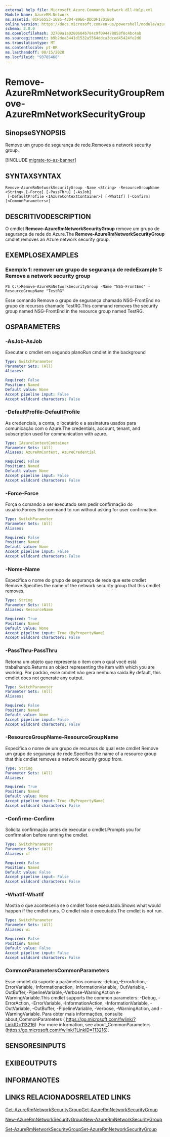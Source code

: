 ```yaml
---
external help file: Microsoft.Azure.Commands.Network.dll-Help.xml
Module Name: AzureRM.Network
ms.assetid: 01F56553-1685-43D4-89E6-DDCDF17D1E00
online version: https://docs.microsoft.com/en-us/powershell/module/azurerm.network/remove-azurermnetworksecuritygroup
schema: 2.0.0
ms.openlocfilehash: 32709a1a0280604b784c9f094478858f8c4bc4ab
ms.sourcegitcommit: b9b2dea3441d1532a5564ddca3dced45424fe2d6
ms.translationtype: MT
ms.contentlocale: pt-BR
ms.lasthandoff: 08/15/2020
ms.locfileid: "93785468"
---
```

# <span data-ttu-id="ab1fe-101">Remove-AzureRmNetworkSecurityGroup</span><span class="sxs-lookup"><span data-stu-id="ab1fe-101">Remove-AzureRmNetworkSecurityGroup</span></span>

## <span data-ttu-id="ab1fe-102">Sinopse</span><span class="sxs-lookup"><span data-stu-id="ab1fe-102">SYNOPSIS</span></span>
<span data-ttu-id="ab1fe-103">Remove um grupo de segurança de rede.</span><span class="sxs-lookup"><span data-stu-id="ab1fe-103">Removes a network security group.</span></span>

[!INCLUDE [migrate-to-az-banner](../../includes/migrate-to-az-banner.md)]

## <span data-ttu-id="ab1fe-104">SYNTAX</span><span class="sxs-lookup"><span data-stu-id="ab1fe-104">SYNTAX</span></span>

```
Remove-AzureRmNetworkSecurityGroup -Name <String> -ResourceGroupName <String> [-Force] [-PassThru] [-AsJob]
 [-DefaultProfile <IAzureContextContainer>] [-WhatIf] [-Confirm] [<CommonParameters>]
```

## <span data-ttu-id="ab1fe-105">DESCRITIVO</span><span class="sxs-lookup"><span data-stu-id="ab1fe-105">DESCRIPTION</span></span>
<span data-ttu-id="ab1fe-106">O cmdlet **Remove-AzureRmNetworkSecurityGroup** remove um grupo de segurança de rede do Azure.</span><span class="sxs-lookup"><span data-stu-id="ab1fe-106">The **Remove-AzureRmNetworkSecurityGroup** cmdlet removes an Azure network security group.</span></span>

## <span data-ttu-id="ab1fe-107">EXEMPLOS</span><span class="sxs-lookup"><span data-stu-id="ab1fe-107">EXAMPLES</span></span>

### <span data-ttu-id="ab1fe-108">Exemplo 1: remover um grupo de segurança de rede</span><span class="sxs-lookup"><span data-stu-id="ab1fe-108">Example 1: Remove a network security group</span></span>
```
PS C:\>Remove-AzureRmNetworkSecurityGroup -Name "NSG-FrontEnd" -ResourceGroupName "TestRG"
```

<span data-ttu-id="ab1fe-109">Esse comando Remove o grupo de segurança chamado NSG-FrontEnd no grupo de recursos chamado TestRG.</span><span class="sxs-lookup"><span data-stu-id="ab1fe-109">This command removes the security group named NSG-FrontEnd in the resource group named TestRG.</span></span>

## <span data-ttu-id="ab1fe-110">OS</span><span class="sxs-lookup"><span data-stu-id="ab1fe-110">PARAMETERS</span></span>

### <span data-ttu-id="ab1fe-111">-AsJob</span><span class="sxs-lookup"><span data-stu-id="ab1fe-111">-AsJob</span></span>
<span data-ttu-id="ab1fe-112">Executar o cmdlet em segundo plano</span><span class="sxs-lookup"><span data-stu-id="ab1fe-112">Run cmdlet in the background</span></span>

```yaml
Type: SwitchParameter
Parameter Sets: (All)
Aliases: 

Required: False
Position: Named
Default value: None
Accept pipeline input: False
Accept wildcard characters: False
```

### <span data-ttu-id="ab1fe-113">-DefaultProfile</span><span class="sxs-lookup"><span data-stu-id="ab1fe-113">-DefaultProfile</span></span>
<span data-ttu-id="ab1fe-114">As credenciais, a conta, o locatário e a assinatura usados para comunicação com o Azure.</span><span class="sxs-lookup"><span data-stu-id="ab1fe-114">The credentials, account, tenant, and subscription used for communication with azure.</span></span>

```yaml
Type: IAzureContextContainer
Parameter Sets: (All)
Aliases: AzureRmContext, AzureCredential

Required: False
Position: Named
Default value: None
Accept pipeline input: False
Accept wildcard characters: False
```

### <span data-ttu-id="ab1fe-115">-Force</span><span class="sxs-lookup"><span data-stu-id="ab1fe-115">-Force</span></span>
<span data-ttu-id="ab1fe-116">Força o comando a ser executado sem pedir confirmação do usuário.</span><span class="sxs-lookup"><span data-stu-id="ab1fe-116">Forces the command to run without asking for user confirmation.</span></span>

```yaml
Type: SwitchParameter
Parameter Sets: (All)
Aliases: 

Required: False
Position: Named
Default value: None
Accept pipeline input: False
Accept wildcard characters: False
```

### <span data-ttu-id="ab1fe-117">-Nome</span><span class="sxs-lookup"><span data-stu-id="ab1fe-117">-Name</span></span>
<span data-ttu-id="ab1fe-118">Especifica o nome do grupo de segurança de rede que este cmdlet Remove.</span><span class="sxs-lookup"><span data-stu-id="ab1fe-118">Specifies the name of the network security group that this cmdlet removes.</span></span>

```yaml
Type: String
Parameter Sets: (All)
Aliases: ResourceName

Required: True
Position: Named
Default value: None
Accept pipeline input: True (ByPropertyName)
Accept wildcard characters: False
```

### <span data-ttu-id="ab1fe-119">-PassThru</span><span class="sxs-lookup"><span data-stu-id="ab1fe-119">-PassThru</span></span>
<span data-ttu-id="ab1fe-120">Retorna um objeto que representa o item com o qual você está trabalhando.</span><span class="sxs-lookup"><span data-stu-id="ab1fe-120">Returns an object representing the item with which you are working.</span></span>
<span data-ttu-id="ab1fe-121">Por padrão, esse cmdlet não gera nenhuma saída.</span><span class="sxs-lookup"><span data-stu-id="ab1fe-121">By default, this cmdlet does not generate any output.</span></span>

```yaml
Type: SwitchParameter
Parameter Sets: (All)
Aliases: 

Required: False
Position: Named
Default value: None
Accept pipeline input: False
Accept wildcard characters: False
```

### <span data-ttu-id="ab1fe-122">-ResourceGroupName</span><span class="sxs-lookup"><span data-stu-id="ab1fe-122">-ResourceGroupName</span></span>
<span data-ttu-id="ab1fe-123">Especifica o nome de um grupo de recursos do qual este cmdlet Remove um grupo de segurança de rede.</span><span class="sxs-lookup"><span data-stu-id="ab1fe-123">Specifies the name of a resource group that this cmdlet removes a network security group from.</span></span>

```yaml
Type: String
Parameter Sets: (All)
Aliases: 

Required: True
Position: Named
Default value: None
Accept pipeline input: True (ByPropertyName)
Accept wildcard characters: False
```

### <span data-ttu-id="ab1fe-124">-Confirme</span><span class="sxs-lookup"><span data-stu-id="ab1fe-124">-Confirm</span></span>
<span data-ttu-id="ab1fe-125">Solicita confirmação antes de executar o cmdlet.</span><span class="sxs-lookup"><span data-stu-id="ab1fe-125">Prompts you for confirmation before running the cmdlet.</span></span>

```yaml
Type: SwitchParameter
Parameter Sets: (All)
Aliases: cf

Required: False
Position: Named
Default value: False
Accept pipeline input: False
Accept wildcard characters: False
```

### <span data-ttu-id="ab1fe-126">-WhatIf</span><span class="sxs-lookup"><span data-stu-id="ab1fe-126">-WhatIf</span></span>
<span data-ttu-id="ab1fe-127">Mostra o que aconteceria se o cmdlet fosse executado.</span><span class="sxs-lookup"><span data-stu-id="ab1fe-127">Shows what would happen if the cmdlet runs.</span></span>
<span data-ttu-id="ab1fe-128">O cmdlet não é executado.</span><span class="sxs-lookup"><span data-stu-id="ab1fe-128">The cmdlet is not run.</span></span>

```yaml
Type: SwitchParameter
Parameter Sets: (All)
Aliases: wi

Required: False
Position: Named
Default value: False
Accept pipeline input: False
Accept wildcard characters: False
```

### <span data-ttu-id="ab1fe-129">CommonParameters</span><span class="sxs-lookup"><span data-stu-id="ab1fe-129">CommonParameters</span></span>
<span data-ttu-id="ab1fe-130">Esse cmdlet dá suporte a parâmetros comuns:-debug,-ErrorAction,-ErrorVariable,-Informationaction,-InformationVariable,-OutVariable,-OutBuffer,-PipelineVariable,-Verbose-WarningAction e-WarningVariable.</span><span class="sxs-lookup"><span data-stu-id="ab1fe-130">This cmdlet supports the common parameters: -Debug, -ErrorAction, -ErrorVariable, -InformationAction, -InformationVariable, -OutVariable, -OutBuffer, -PipelineVariable, -Verbose, -WarningAction, and -WarningVariable.</span></span> <span data-ttu-id="ab1fe-131">Para obter mais informações, consulte about_CommonParameters ( https://go.microsoft.com/fwlink/?LinkID=113216) .</span><span class="sxs-lookup"><span data-stu-id="ab1fe-131">For more information, see about_CommonParameters (https://go.microsoft.com/fwlink/?LinkID=113216).</span></span>

## <span data-ttu-id="ab1fe-132">SENSORES</span><span class="sxs-lookup"><span data-stu-id="ab1fe-132">INPUTS</span></span>

## <span data-ttu-id="ab1fe-133">EXIBE</span><span class="sxs-lookup"><span data-stu-id="ab1fe-133">OUTPUTS</span></span>

## <span data-ttu-id="ab1fe-134">INFORMA</span><span class="sxs-lookup"><span data-stu-id="ab1fe-134">NOTES</span></span>

## <span data-ttu-id="ab1fe-135">LINKS RELACIONADOS</span><span class="sxs-lookup"><span data-stu-id="ab1fe-135">RELATED LINKS</span></span>

[<span data-ttu-id="ab1fe-136">Get-AzureRmNetworkSecurityGroup</span><span class="sxs-lookup"><span data-stu-id="ab1fe-136">Get-AzureRmNetworkSecurityGroup</span></span>](./Get-AzureRmNetworkSecurityGroup.md)

[<span data-ttu-id="ab1fe-137">New-AzureRmNetworkSecurityGroup</span><span class="sxs-lookup"><span data-stu-id="ab1fe-137">New-AzureRmNetworkSecurityGroup</span></span>](./New-AzureRmNetworkSecurityGroup.md)

[<span data-ttu-id="ab1fe-138">Set-AzureRmNetworkSecurityGroup</span><span class="sxs-lookup"><span data-stu-id="ab1fe-138">Set-AzureRmNetworkSecurityGroup</span></span>](./Set-AzureRmNetworkSecurityGroup.md)


